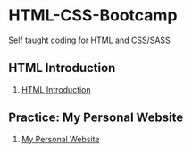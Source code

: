# HTML-CSS-Bootcamp
Self taught coding for HTML and CSS/SASS

## HTML Introduction
1. [HTML Introduction](https://github.com/benjavicha1/HTML-CSS-Bootcamp/tree/master/HTML%20introduction)


## Practice: My Personal Website
1. [My Personal Website](https://github.com/benjavicha1/HTML-CSS-Bootcamp/tree/master/My%20Personal%20Website)
